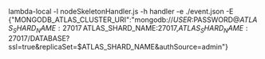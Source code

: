lambda-local -l nodeSkeletonHandler.js -h handler -e ./event.json -E {\"MONGODB_ATLAS_CLUSTER_URI\":\"mongodb://$USER:$PASSWORD@$ATLAS_SHARD_NAME:27017\,$ATLAS_SHARD_NAME:27017\,$ATLAS_SHARD_NAME:27017/$DATABASE?ssl=true\&replicaSet=$ATLAS_SHARD_NAME\&authSource=admin\"}
